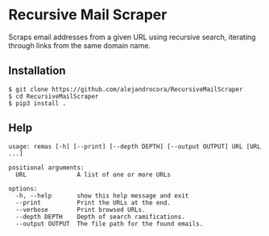 # Recursive Mail Scraper

Scraps email addresses from a given URL using recursive search, iterating through links from the same domain name.

## Installation

```
$ git clone https://github.com/alejandrocora/RecursiveMailScraper
$ cd RecursiveMailScraper
$ pip3 install .
```

## Help

```
usage: remas [-h] [--print] [--depth DEPTH] [--output OUTPUT] URL [URL ...]

positional arguments:
  URL              A list of one or more URLs

options:
  -h, --help       show this help message and exit
  --print          Print the URLs at the end.
  --verbose        Print browsed URLs.
  --depth DEPTH    Depth of search ramifications.
  --output OUTPUT  The file path for the found emails.
```